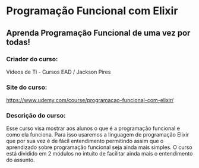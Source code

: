 # Programação Funcional com Elixir

## Aprenda Programação Funcional de uma vez por todas!

### Criador do curso:

Vídeos de Ti - Cursos EAD / Jackson Pires

### Site do curso:

https://www.udemy.com/course/programacao-funcional-com-elixir/

### Descrição do curso:

Esse curso visa mostrar aos alunos o que é a programação funcional e como ela funciona. Para isso usaremos a linguagem de programação Elixir que por sua vez é de fácil entendimento permitindo assim que o aprendizado sobre programação funcional seja ainda mais simples. O curso está dividido em 2 módulos no intuito de facilitar ainda mais o entendimento do assunto. 
